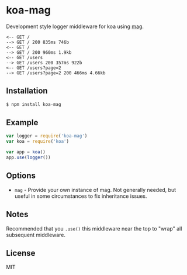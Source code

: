 
# koa-mag

 Development style logger middleware for koa using [mag](https://github.com/mahnunchik/mag).

```
<-- GET /
--> GET / 200 835ms 746b
<-- GET /
--> GET / 200 960ms 1.9kb
<-- GET /users
--> GET /users 200 357ms 922b
<-- GET /users?page=2
--> GET /users?page=2 200 466ms 4.66kb
```

## Installation

```js
$ npm install koa-mag
```

## Example

```js
var logger = require('koa-mag')
var koa = require('koa')

var app = koa()
app.use(logger())
```

## Options

* `mag` - Provide your own instance of mag. Not generally needed, but useful in some circumstances to fix inheritance issues.

## Notes

  Recommended that you `.use()` this middleware near the top
  to "wrap" all subsequent middleware.

## License

  MIT
